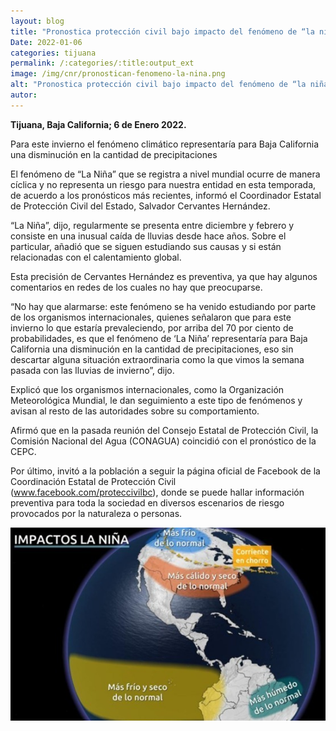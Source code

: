 ```yaml
---
layout: blog
title: "Pronostica protección civil bajo impacto del fenómeno de “la niña” en baja california"
Date: 2022-01-06
categories: tijuana
permalink: /:categories/:title:output_ext
image: /img/cnr/pronostican-fenomeno-la-nina.png
alt: "Pronostica protección civil bajo impacto del fenómeno de “la niña” en baja california"
autor:
---
```


**Tijuana, Baja California; 6 de Enero 2022.** 

Para este invierno el fenómeno climático representaría para Baja California una disminución en la cantidad de precipitaciones

El fenómeno de “La Niña” que se registra a nivel mundial ocurre de manera cíclica y no representa un riesgo para nuestra entidad en esta temporada, de acuerdo a los pronósticos más recientes, informó el Coordinador Estatal de Protección Civil del Estado, Salvador Cervantes Hernández.

“La Niña”, dijo, regularmente se presenta entre diciembre y febrero y consiste en una inusual caída de lluvias desde hace años. Sobre el particular, añadió que se siguen estudiando sus causas y si están relacionadas con el calentamiento global.

Esta precisión de Cervantes Hernández es preventiva, ya que hay algunos comentarios en redes de los cuales no hay que preocuparse. 

“No hay que alarmarse: este fenómeno se ha venido estudiando por parte de los organismos internacionales, quienes señalaron que para este invierno lo que estaría prevaleciendo, por arriba del 70 por ciento de probabilidades, es que el fenómeno de ‘La Niña’ representaría para Baja California una disminución en la cantidad de precipitaciones, eso sin descartar alguna situación extraordinaria como la que vimos la semana pasada con las lluvias de invierno”, dijo.

Explicó que los organismos internacionales, como la Organización Meteorológica Mundial, le dan seguimiento a este tipo de fenómenos y avisan al resto de las autoridades sobre su comportamiento.

Afirmó que en la pasada reunión del Consejo Estatal de Protección Civil, la Comisión Nacional del Agua (CONAGUA) coincidió con el pronóstico de la CEPC.

Por último, invitó a la población a seguir la página oficial de Facebook de la Coordinación Estatal de Protección Civil (www.facebook.com/proteccivilbc), donde se puede hallar información preventiva para toda la sociedad en diversos escenarios de riesgo provocados por la naturaleza o personas.

<div id="carouselExampleSlidesOnly" class="carousel slide" data-ride="carousel">
  <div class="carousel-inner">
    <div class="carousel-item active">
       <img class="d-block w-100" src="/img/cnr/pronostican-fenomeno-la-nina.png" loading="lazy"  alt="Pronostica protección civil bajo impacto del fenómeno de “la niña” en baja california">
    </div>
  </div>
</div>